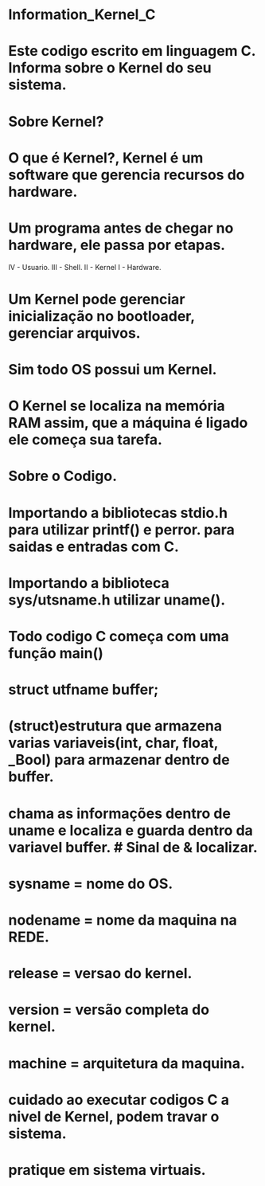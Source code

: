 # Information_Kernel_C
#
# Este codigo escrito em linguagem C. Informa sobre o Kernel do seu sistema.
#
# Sobre Kernel?
# O que é Kernel?, Kernel é um software que gerencia recursos do hardware.
# Um programa antes de chegar no hardware, ele passa por etapas.
IV - Usuario.
III - Shell.
II - Kernel
I - Hardware.
# Um Kernel pode gerenciar inicialização no bootloader, gerenciar arquivos.
# Sim todo OS possui um Kernel.
# O Kernel se localiza na memória RAM assim, que a máquina é ligado ele começa sua tarefa.
#
# Sobre o Codigo.
# Importando a bibliotecas stdio.h para utilizar printf() e perror. para saidas e entradas com C.
# Importando a biblioteca sys/utsname.h utilizar uname().
#
# Todo codigo C começa com uma função main()
#
# struct utfname buffer; 
# (struct)estrutura que armazena varias variaveis(int, char, float, _Bool) para armazenar dentro de buffer.
# chama as informações dentro de uname e localiza e guarda dentro da variavel buffer.   # Sinal de & localizar.
#
# sysname = nome do OS.
# nodename = nome da maquina na REDE.
# release = versao do kernel.
# version = versão completa do kernel.
# machine = arquitetura da maquina.

# cuidado ao executar codigos C a nivel de Kernel, podem travar o sistema.
# pratique em sistema virtuais.
